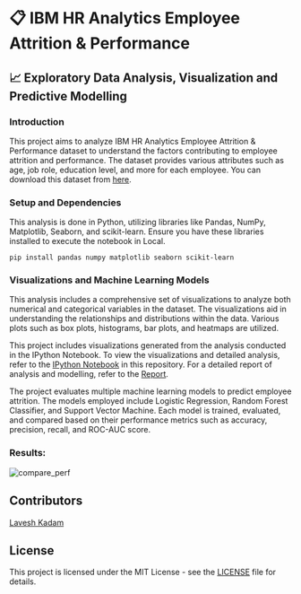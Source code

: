 # 📋 IBM HR Analytics Employee Attrition & Performance

## 📈 Exploratory Data Analysis, Visualization and Predictive Modelling

### Introduction

This project aims to analyze IBM HR Analytics Employee Attrition & Performance dataset to understand the factors contributing to employee attrition and performance. The dataset provides various attributes such as age, job role, education level, and more for each employee. You can download this dataset from [here](https://www.kaggle.com/datasets/pavansubhasht/ibm-hr-analytics-attrition-dataset?select=WA_Fn-UseC_-HR-Employee-Attrition.csv).

### Setup and Dependencies

This analysis is done in Python, utilizing libraries like Pandas, NumPy, Matplotlib, Seaborn, and scikit-learn. Ensure you have these libraries installed to execute the notebook in Local.

```Command Prompt
pip install pandas numpy matplotlib seaborn scikit-learn
```
### Visualizations and Machine Learning Models

This analysis includes a comprehensive set of visualizations to analyze both numerical and categorical variables in the dataset. The visualizations aid in understanding the relationships and distributions within the data. Various plots such as box plots, histograms, bar plots, and heatmaps are utilized.

This project includes visualizations generated from the analysis conducted in the IPython Notebook. To view the visualizations and detailed analysis, refer to the [IPython Notebook](IBM_Attrition_Analysis.ipynb) in this repository. For a detailed report of analysis and modelling, refer to the [Report](Analysis_Report.pdf).

The project evaluates multiple machine learning models to predict employee attrition. The models employed include Logistic Regression, Random Forest Classifier, and Support Vector Machine. Each model is trained, evaluated, and compared based on their performance metrics such as accuracy, precision, recall, and ROC-AUC score.

### Results:

![compare_perf](https://github.com/lk2521/IBM_Attrition_Analytics/assets/120410245/13aa0ec8-f408-4e8e-8f87-de9ee14fb568)


## Contributors

[Lavesh Kadam](https://github.com/lk2521)

## License

This project is licensed under the MIT License - see the [LICENSE](LICENSE) file for details.
